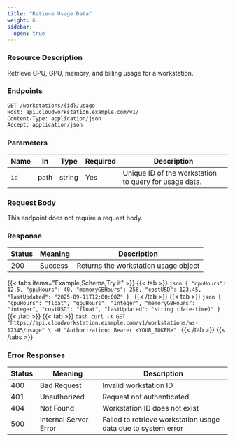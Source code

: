 ```yaml
---
title: "Retieve Usage Data"
weight: 6
sidebar:
  open: true
---
```

### Resource Description
Retrieve CPU, GPU, memory, and billing usage for a workstation.

### Endpoints

```bash
GET /workstations/{id}/usage
Host: api.cloudworkstation.example.com/v1/
Content-Type: application/json
Accept: application/json
```
### Parameters
| Name | In   | Type   | Required | Description                             |
| ---- | ---- | ------ | -------- | --------------------------------------- |
| `id` | path | string | Yes      | Unique ID of the workstation to query for usage data. |

### Request Body
This endpoint does not require a request body.

### Response
| Status | Meaning               | Description                                      |
|--------|-----------------------|--------------------------------------------------|
| 200    | Success               | Returns the workstation usage object             |

{{< tabs items="Example,Schema,Try it" >}}
  {{< tab >}}
    ```json
    {
      "cpuHours": 12.5,
      "gpuHours": 40,
      "memoryGBHours": 256,
      "costUSD": 123.45,
      "lastUpdated": "2025-09-11T12:00:00Z"
    }
    ```
  {{< /tab >}}
  {{< tab >}}
    ```json
    {
      "cpuHours": "float",
      "gpuHours": "integer",
      "memoryGBHours": "integer",
      "costUSD": "float",
      "lastUpdated": "string (date-time)"
    }
    ```
  {{< /tab >}}
  {{< tab >}}
    ```bash
      curl -X GET "https://api.cloudworkstation.example.com/v1/workstations/ws-12345/usage" \
    -H "Authorization: Bearer <YOUR_TOKEN>"
    ```
  {{< /tab >}}
{{< /tabs >}}

### Error Responses
| Status | Meaning               | Description                                      |
|--------|-----------------------|--------------------------------------------------|
| 400    | Bad Request           | Invalid workstation ID                           |
| 401    | Unauthorized          | Request not authenticated                        |
| 404    | Not Found             | Workstation ID does not exist                    |
| 500    | Internal Server Error | Failed to retrieve workstation usage data due to system error |
